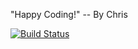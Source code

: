 "Happy Coding!" -- By Chris

[![Build Status](https://api.travis-ci.org/hellocomrade/happycoding.svg?branch=master)](https://travis-ci.org/hellocomrade/happycoding)
